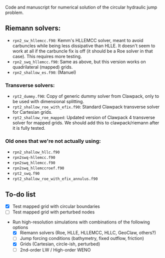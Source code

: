 Code and manuscript for numerical solution of the circular hydraulic jump problem.

## Riemann solvers:

- `rpn2_sw_hllemcc.f90`: Kemm's HLLEMCC solver, meant to avoid carbuncles while
  being less dissipative than HLLE.  It doesn't seem to work at all if the carbuncle
  fix is off (it should be a Roe solver in that case).  This requires more testing.
- `rpn2_swq_hllemcc.f90`: Same as above, but this version works on quadrilateral
  (mapped) grids.
- `rpn2_shallow_es.f90`: (Manuel)

### Transverse solvers:

- `rpt2_dummy.f90`: Copy of generic dummy solver from Clawpack, only to be used with dimensional splitting.
- `rpt2_shallow_roe_with_efix.f90`: Standard Clawpack transverse solver for Cartesian grids.
- `rpt2_shallow_roe_mapped`: Updated version of Clawpack 4 transverse solver for mapped grids.  We should add this to clawpack/riemann after it is fully tested.

### Old ones that we're not actually using:
- `rpn2_shallow_hllc.f90`
- `rpn2swq-hllemcc.f90`
- `rpn2swq_hllemcc.f90`
- `rpn2swq_hllemccroef.f90`
- `rpt2_swq.f90`
- `rpt2_shallow_roe_with_efix_annulus.f90`



## To-do list

- [X] Test mapped grid with circular boundaries
- [ ] Test mapped grid with perturbed nodes
- Run high-resolution simulations with combinations of the following options
    - [X] Riemann solvers (Roe, HLLE, HLLEMCC, HLLC, GeoClaw, others?)
    - [ ] Jump forcing conditions (bathymetry, fixed outflow, friction)
    - [X] Grids (Cartesian, circle-ish, perturbed)
    - [ ] 2nd-order LW / High-order WENO
